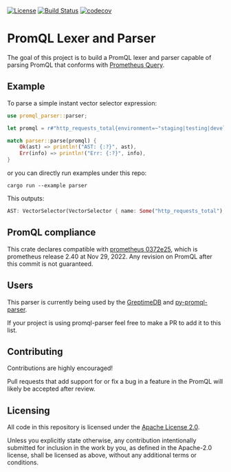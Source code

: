 [![License](https://img.shields.io/badge/License-Apache%202.0-blue.svg)](https://github.com/GreptimeTeam/promql-parser/blob/main/LICENSE)
[![Build Status](https://github.com/greptimeteam/promql-parser/actions/workflows/ci.yml/badge.svg)](https://github.com/GreptimeTeam/promql-parser/blob/main/.github/workflows/ci.yml)
[![codecov](https://codecov.io/gh/GreptimeTeam/promql-parser/branch/main/graph/badge.svg?token=4GEPVMJYNG)](https://app.codecov.io/gh/GreptimeTeam/promql-parser/tree/main)

# PromQL Lexer and Parser

The goal of this project is to build a PromQL lexer and parser capable of
parsing PromQL that conforms with [Prometheus Query][querying-prometheus].

## Example

To parse a simple instant vector selector expression:

``` rust
use promql_parser::parser;

let promql = r#"http_requests_total{environment=~"staging|testing|development",method!="GET"} @ 1609746000 offset 5m"#;

match parser::parse(promql) {
    Ok(ast) => println!("AST: {:?}", ast),
    Err(info) => println!("Err: {:?}", info),
}
```

or you can directly run examples under this repo:

``` shell
cargo run --example parser
```

This outputs:

```rust
AST: VectorSelector(VectorSelector { name: Some("http_requests_total"), matchers: Matchers { matchers: {Matcher { op: NotEqual, name: "method", value: "GET" }, Matcher { op: Re(staging|testing|development), name: "environment", value: "staging|testing|development" }, Matcher { op: Equal, name: "__name__", value: "http_requests_total" }} }, offset: Some(Pos(300s)), at: Some(At(SystemTime { tv_sec: 1609746000, tv_nsec: 0 })) })
```

## PromQL compliance

This crate declares compatible with [prometheus 0372e25][prom-0372e25], which is
prometheus release 2.40 at Nov 29, 2022. Any revision on PromQL after this
commit is not guaranteed.

## Users

This parser is currently being used by the [GreptimeDB][greptimedb] and [py-promql-parser](https://github.com/messense/py-promql-parser).

If your project is using promql-parser feel free to make a PR to add it to this list.

## Contributing

Contributions are highly encouraged!

Pull requests that add support for or fix a bug in a feature in the PromQL will
likely be accepted after review.

## Licensing

All code in this repository is licensed under the [Apache License 2.0](LICENSE).

Unless you explicitly state otherwise, any contribution intentionally submitted
for inclusion in the work by you, as defined in the Apache-2.0 license, shall be
licensed as above, without any additional terms or conditions.

[prom-0372e25]: https://github.com/prometheus/prometheus/tree/0372e259baf014bbade3134fd79bcdfd8cbdef2c
[querying-prometheus]: https://prometheus.io/docs/prometheus/latest/querying/basics/
[greptimedb]: https://github.com/GreptimeTeam/greptimedb
